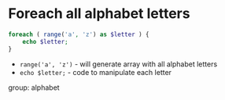 # Foreach all alphabet letters

```php
foreach ( range('a', 'z') as $letter ) {
    echo $letter;
}
```

- `range('a', 'z')` - will generate array with all alphabet letters
- `echo $letter;` - code to manipulate each letter

group: alphabet


